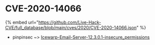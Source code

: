 # CVE-2020-14066
{% embed url="https://github.com/Live-Hack-CVE/full_database/blob/main/cves/2020/CVE-2020-14066.json" %}

* pinpinsec ~> [Icewarp-Email-Server-12.3.0.1-insecure_permissions](https://www.alice-snow.ru/2020/database/cve-2020-14066/icewarp-email-server-12.3.0.1-insecure_permissions-pinpinsec)